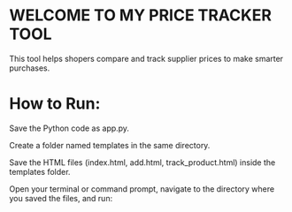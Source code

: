 #  WELCOME TO MY PRICE TRACKER TOOL 
This tool helps shopers compare and track supplier prices to make smarter purchases.

# How to Run:

Save the Python code as app.py.

Create a folder named templates in the same directory.

Save the HTML files (index.html, add.html, track_product.html) inside the templates folder.

Open your terminal or command prompt, navigate to the directory where you saved the files, and run:

